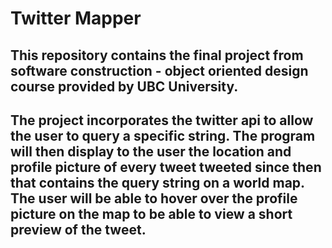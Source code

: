 # Twitter Mapper
## This repository contains the final project from software construction - object oriented design course provided by UBC University.
## The project incorporates the twitter api to allow the user to query a specific string. The program will then display to the user the location and profile picture of every tweet tweeted since then that contains the query string on a world map. The user will be able to hover over the profile picture on the map to be able to view a short preview of the tweet.
